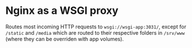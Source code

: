 # Nginx as a WSGI proxy

Routes most incoming HTTP requests to `wsgi://wsgi-app:3031/`, except for `/static` and `/media` which are routed to their respective folders in `/srv/www` (where they can be overriden with app volumes).
